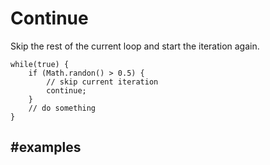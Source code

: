 # Continue

Skip the rest of the current loop and start the iteration again.


```block
while(true) {
    if (Math.randon() > 0.5) {
        // skip current iteration
        continue;
    }
    // do something
}
```

## #examples